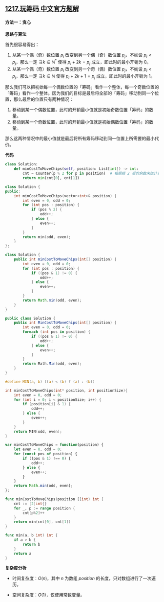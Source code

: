 ## [1217.玩筹码 中文官方题解](https://leetcode.cn/problems/minimum-cost-to-move-chips-to-the-same-position/solutions/100000/wan-chou-ma-by-leetcode-solution-swnp)
#### 方法一：贪心

**思路与算法**

首先很容易得出：

1. 从某一个偶（奇）数位置 $p_i$ 改变到另一个偶（奇）数位置 $p_j$，不妨设 $p_i < p_j$，那么一定 $\exists k \in \mathbb{N}^*$ 使得 $p_i + 2k = p_j$ 成立，即此时的最小开销为 $0$。
2. 从某一个偶（奇）数位置 $p_i$ 改变到另一个奇（偶）数位置 $p_j$，不妨设 $p_i < p_j$，那么一定 $\exists k \in \mathbb{N}$ 使得 $p_i + 2k + 1 = p_j$ 成立，即此时的最小开销为 $1$。

那么我们可以把初始每一个偶数位置的「筹码」看作一个整体，每一个奇数位置的「筹码」看作一个整体。因为我们的目标是最后将全部的「筹码」移动到同一个位置，那么最后的位置只有两种情况：

1. 移动到某一个偶数位置，此时的开销最小值就是初始奇数位置「筹码」的数量。
2. 移动到某一个奇数位置，此时的开销最小值就是初始偶数位置「筹码」的数量。

那么这两种情况中的最小值就是最后将所有筹码移动到同一位置上所需要的最小代价。

**代码**

```Python [sol1-Python3]
class Solution:
    def minCostToMoveChips(self, position: List[int]) -> int:
        cnt = Counter(p % 2 for p in position)  # 根据模 2 后的余数来统计奇偶个数
        return min(cnt[0], cnt[1])
```

```C++ [sol1-C++]
class Solution {
public:
    int minCostToMoveChips(vector<int>& position) {
        int even = 0, odd = 0;
        for (int pos : position) {
            if (pos % 2) {
                odd++;
            } else {
                even++;
            }
        }
        return min(odd, even);
    }
};
```

```Java [sol1-Java]
class Solution {
    public int minCostToMoveChips(int[] position) {
        int even = 0, odd = 0;
        for (int pos : position) {
            if ((pos & 1) != 0) {
                odd++;
            } else {
                even++;
            }
        }
        return Math.min(odd, even);
    }
}
```

```C# [sol1-C#]
public class Solution {
    public int MinCostToMoveChips(int[] position) {
        int even = 0, odd = 0;
        foreach (int pos in position) {
            if ((pos & 1) != 0) {
                odd++;
            } else {
                even++;
            }
        }
        return Math.Min(odd, even);
    }
}
```

```C [sol1-C]
#define MIN(a, b) ((a) < (b) ? (a) : (b))

int minCostToMoveChips(int* position, int positionSize){
    int even = 0, odd = 0;
    for (int i = 0; i < positionSize; i++) {
        if (position[i] & 1) {
            odd++;
        } else {
            even++;
        }
    }
    return MIN(odd, even);
}
```

```JavaScript [sol1-JavaScript]
var minCostToMoveChips = function(position) {
    let even = 0, odd = 0;
    for (const pos of position) {
        if ((pos & 1) !== 0) {
            odd++;
        } else {
            even++;
        }
    }
    return Math.min(odd, even);
};
```

```go [sol1-Golang]
func minCostToMoveChips(position []int) int {
    cnt := [2]int{}
    for _, p := range position {
        cnt[p%2]++
    }
    return min(cnt[0], cnt[1])
}

func min(a, b int) int {
    if a > b {
        return b
    }
    return a
}
```

**复杂度分析**

- 时间复杂度：$O(n)$，其中 $n$ 为数组 $\textit{position}$ 的长度，只对数组进行了一次遍历。

- 空间复杂度：$O(1)$，仅使用常数变量。